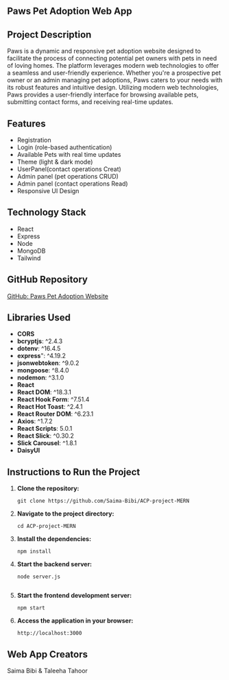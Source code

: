 ## Paws Pet Adoption Web App

## Project Description
Paws is a dynamic and responsive pet adoption website designed to facilitate the process of connecting potential pet owners with pets in need of loving homes. The platform leverages modern web technologies to offer a seamless and user-friendly experience. Whether you're a prospective pet owner or an admin managing pet adoptions, Paws caters to your needs with its robust features and intuitive design. Utilizing modern web technologies, Paws provides a user-friendly interface for browsing available pets, submitting contact forms, and receiving real-time updates.

 ## Features
-	Registration
-	Login (role-based authentication)
-	Available Pets with real time updates
-	Theme (light & dark mode)
-	UserPanel(contact operations Creat)
-	Admin panel (pet operations CRUD)
-	Admin panel (contact operations Read)
-	Responsive UI Design


## Technology Stack
- React
- Express
- Node
- MongoDB
- Tailwind




## GitHub Repository
[GitHub: Paws Pet Adoption Website](https://github.com/Saima-Bibi/ACP-project-MERN)

## Libraries Used
- **CORS**
- **bcryptjs**: ^2.4.3
- **dotenv**: ^16.4.5
- **express**": ^4.19.2
- **jsonwebtoken**: ^9.0.2
- **mongoose**: ^8.4.0
- **nodemon**: ^3.1.0
- **React**
- **React DOM**: ^18.3.1
- **React Hook Form**: ^7.51.4
- **React Hot Toast**: ^2.4.1
- **React Router DOM**: ^6.23.1
- **Axios**: ^1.7.2
- **React Scripts**: 5.0.1
- **React Slick**: ^0.30.2
- **Slick Carousel**: ^1.8.1
- **DaisyUI**

## Instructions to Run the Project

1. **Clone the repository:**
   ```
   git clone https://github.com/Saima-Bibi/ACP-project-MERN
   ```

2. **Navigate to the project directory:**
   ```
   cd ACP-project-MERN
   ```

3. **Install the dependencies:**
   ```
   npm install
   ```

4. **Start the backend server:**
   ```
   node server.js


   ```

5. **Start the frontend development server:**
   ```
   npm start
   ```

6. **Access the application in your browser:**
   ```
   http://localhost:3000
   ```

  ## Web App Creators
   Saima Bibi & Taleeha Tahoor
